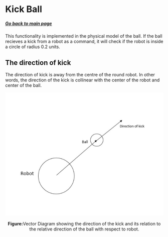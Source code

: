 # Kick Ball
##### [Go back to main page](../../Documentation.md)

This functionality is implemented in the physical model of the ball. If the ball recieves a kick from a robot
as a command, it will check if the robot is inside a circle of radius 0.2 units.

## The direction of kick
The direction of kick is away from the centre of the round robot. In other words, the direction of the kick is
collinear with the center of the robot and center of the ball.

<p align="center">
  <img src="../../Images/KickBall.jpeg">
</p>
<p align="center">
 <b>Figure:</b>Vector Diagram showing the direction of the kick and its relation to the relative direction of the ball with respect to robot.
</p>



<!-- ![Kick Ball Vector Diagram](../Figures/.png) -->
